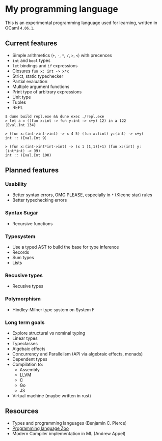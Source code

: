 # My programming language
This is an experimental programming language used for learning, written in OCaml `4.06.1`.

## Current features
* Simple arithmetics (`+`, `-`, `*`, `/`, `>`, `<`) with precences
* `int` and `bool` types
* `let` bindings and `if` expressions
* Closures `fun x: int -> x*x`
* Strict, static typechecker
* Partial evaluation:
* Multiple argument functions
* Print type of arbitrary expressions
* Unit type
* Tuples
* REPL

```
$ dune build repl.exe && dune exec ./repl.exe
> let a = ((fun x:int -> fun y:int -> x+y) 12) in a 122
(Eval.Int 134)
```

```
> (fun x:(int->int->int) -> x 4 5) (fun x:(int) y:(int) -> x+y)
int :: (Eval.Int 9)
```

```
> (fun x:(int->int*int->int) -> (x 1 (1,1))+1) (fun x:(int) y:(int*int) -> 99)
int :: (Eval.Int 100)
```

## Planned features
### Usability
* Better syntax errors, OMG PLEASE, especially in `*` (Kleene star) rules
* Better typechecking errors

### Syntax Sugar
* Recursive functions

### Typesystem
* Use a typed AST to build the base for type inference
* Records
* Sum types
* Lists

### Recusive types
* Recusive types

### Polymorphism
* Hindley-Milner type system on System F

### Long term goals
* Explore structural vs nominal typing
* Linear types
* Typeclasses
* Algebaic effects
* Concurrency and Parallelism (API via algebraic effects, monads)
* Dependent types
* Compilation to:
  * Assembly
  * LLVM
  * C
  * Go
  * JS
* Virtual machine (maybe written in rust)

## Resources
* Types and programming languages (Benjamin C. Pierce)
* [Programming language Zoo](https://github.com/andrejbauer/plzoo/)
* Modern Compiler implementation in ML (Andrew Appel)
